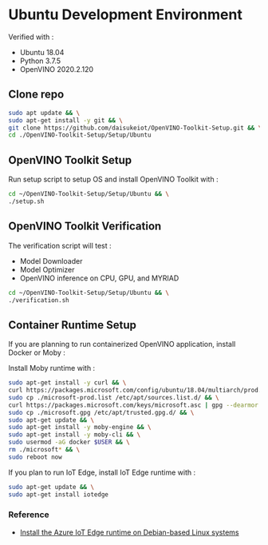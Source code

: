 # Ubuntu Development Environment

Verified with :

- Ubuntu 18.04
- Python 3.7.5
- OpenVINO 2020.2.120

## Clone repo

```bash
sudo apt update && \
sudo apt-get install -y git && \
git clone https://github.com/daisukeiot/OpenVINO-Toolkit-Setup.git && \
cd ./OpenVINO-Toolkit-Setup/Setup/Ubuntu
```

## OpenVINO Toolkit Setup

Run setup script to setup OS and install OpenVINO Toolkit with :

```bash
cd ~/OpenVINO-Toolkit-Setup/Setup/Ubuntu && \
./setup.sh
```

## OpenVINO Toolkit Verification

The verification script will test :

- Model Downloader
- Model Optimizer
- OpenVINO inference on CPU, GPU, and MYRIAD

```bash
cd ~/OpenVINO-Toolkit-Setup/Setup/Ubuntu && \
./verification.sh
```

## Container Runtime Setup

If you are planning to run containerized OpenVINO application, install Docker or Moby :

Install Moby runtime with :

```bash
sudo apt-get install -y curl && \
curl https://packages.microsoft.com/config/ubuntu/18.04/multiarch/prod.list > ./microsoft-prod.list && \
sudo cp ./microsoft-prod.list /etc/apt/sources.list.d/ && \
curl https://packages.microsoft.com/keys/microsoft.asc | gpg --dearmor > microsoft.gpg && \
sudo cp ./microsoft.gpg /etc/apt/trusted.gpg.d/ && \
sudo apt-get update && \
sudo apt-get install -y moby-engine && \
sudo apt-get install -y moby-cli && \
sudo usermod -aG docker $USER && \
rm ./microsoft* && \
sudo reboot now
```

If you plan to run IoT Edge, install IoT Edge runtime with :

```bash
sudo apt-get update && \
sudo apt-get install iotedge
```

### Reference

- [Install the Azure IoT Edge runtime on Debian-based Linux systems](https://docs.microsoft.com/en-us/azure/iot-edge/how-to-install-iot-edge-linux)
